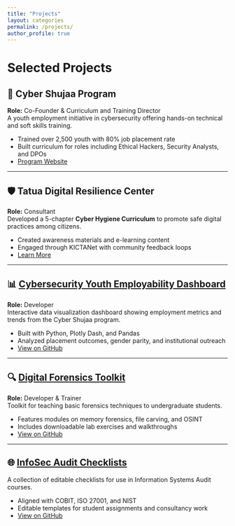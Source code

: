 ```yaml
---
title: "Projects"
layout: categories
permalink: /projects/
author_profile: true
---
```


# Selected Projects

## 🚀 Cyber Shujaa Program  
**Role:** Co-Founder & Curriculum and Training Director  
A youth employment initiative in cybersecurity offering hands-on technical and soft skills training.  
- Trained over 2,500 youth with 80% job placement rate  
- Built curriculum for roles including Ethical Hackers, Security Analysts, and DPOs  
- [Program Website](https://www.cybershujaa.org)

---

## 🛡️ Tatua Digital Resilience Center  
**Role:** Consultant  
Developed a 5-chapter **Cyber Hygiene Curriculum** to promote safe digital practices among citizens.  
- Created awareness materials and e-learning content  
- Engaged through KICTANet with community feedback loops  
- [Learn More](https://www.kictanet.or.ke)

---

## 📊 [Cybersecurity Youth Employability Dashboard](https://github.com/YOUR_USERNAME/cyber-employment-dashboard)  
**Role:** Developer  
Interactive data visualization dashboard showing employment metrics and trends from the Cyber Shujaa program.  
- Built with Python, Plotly Dash, and Pandas  
- Analyzed placement outcomes, gender parity, and institutional outreach  
- [View on GitHub](https://github.com/YOUR_USERNAME/cyber-employment-dashboard)

---

## 🔍 [Digital Forensics Toolkit](https://github.com/YOUR_USERNAME/forensics-toolkit)  
**Role:** Developer & Trainer  
Toolkit for teaching basic forensics techniques to undergraduate students.  
- Features modules on memory forensics, file carving, and OSINT  
- Includes downloadable lab exercises and walkthroughs  
- [View on GitHub](https://github.com/YOUR_USERNAME/forensics-toolkit)

---

## 🌐 [InfoSec Audit Checklists](https://github.com/YOUR_USERNAME/infosec-audit-checklists)  
A collection of editable checklists for use in Information Systems Audit courses.  
- Aligned with COBIT, ISO 27001, and NIST  
- Editable templates for student assignments and consultancy work  
- [View on GitHub](https://github.com/YOUR_USERNAME/infosec-audit-checklists)
